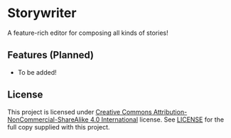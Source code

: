 # Storywriter
A feature-rich editor for composing all kinds of stories!

## Features (Planned)
* To be added!

## License
This project is licensed under [Creative Commons Attribution-NonCommercial-ShareAlike 4.0 International](https://creativecommons.org/licenses/by-nc-sa/4.0/) license. See [LICENSE](./LICENSE) for the full copy supplied with this project.